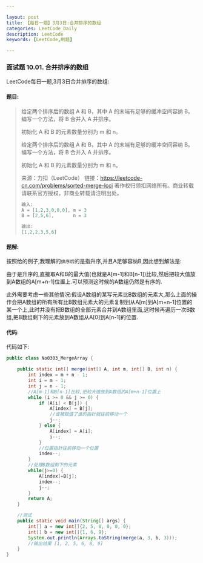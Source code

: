 ```yaml
---

layout: post
title: 【每日一题】3月3日:合并排序的数组
categories: LeetCode_Daily
description: LeetCode
keywords: [LeetCode,刷题]

---
```


### 面试题 10.01. 合并排序的数组

LeetCode每日一题,3月3日合并排序的数组:

#### 题目:

> 给定两个排序后的数组 A 和 B，其中 A 的末端有足够的缓冲空间容纳 B。 编写一个方法，将 B 合并入 A 并排序。
>
> 初始化 A 和 B 的元素数量分别为 m 和 n。
>
> 给定两个排序后的数组 A 和 B，其中 A 的末端有足够的缓冲空间容纳 B。 编写一个方法，将 B 合并入 A 并排序。
>
> 初始化 A 和 B 的元素数量分别为 m 和 n。
>
> 来源：力扣（LeetCode）
> 链接：https://leetcode-cn.com/problems/sorted-merge-lcci
> 著作权归领扣网络所有。商业转载请联系官方授权，非商业转载请注明出处。
>
> ```java
> 输入:
> A = [1,2,3,0,0,0], m = 3
> B = [2,5,6],       n = 3
> 
> 输出: 
> [1,2,2,3,5,6]
> ```

#### 题解:

按照给的例子,我理解的`排序后`的是指升序,并且A足够容纳B,因此想到解法是:

由于是升序的,直接取A和B的最大值(也就是A[m-1]和B[n-1])比较,然后把较大值放到A数组的A[m+n-1]位置上.可以预测这时候的A数组仍然是有序的.

此外需要考虑一些其他情况:假设A数组的某写元素比B数组的元素大,那么上面的操作会把A数组的所有所有比B数组元素大的元素复制到从A[m]到A[m+n-1]位置的某一个上,此时并没有把B数组的全部元素合并到A数组里面,这时候再遍历一次B数组,把B数组剩下的元素放到A数组从A[0]到A[n-1]的位置.

#### 代码:

代码如下:


```java
public class No0303_MergeArray {

    public static int[] merge(int[] A, int m, int[] B, int n) {
        int index = m + n - 1;
        int i = m - 1;
        int j = n - 1;
        //A[m-1]和B[n-1]比较,把较大值放到A数组的A[m+n-1]位置上
        while (i >= 0 && j >= 0) {
            if (A[i] < B[j]) {
                A[index] = B[j];
                //谁被赋值了谁的指针就往前移动一个
                j--;
            } else {
                A[index] = A[i];
                i--;
            }
            //位置指针往前移动一个位置
            index--;
        }
        //处理B数组剩下的元素
        while(j>=0) {
            A[index]=B[j];
            index--;
            j--;
        }
        return A;
    }

    //测试
    public static void main(String[] args) {
        int[] a = new int[]{2, 5, 8, 0, 0, 0};
        int[] b = new int[]{1, 6, 9};
        System.out.println(Arrays.toString(merge(a, 3, b, 3)));
        //输出结果 [1, 2, 5, 6, 8, 9]
    }
}
```
